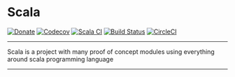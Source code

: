 # Scala

[![Donate](https://img.shields.io/badge/Donate-PayPal-green.svg)](https://www.paypal.com/cgi-bin/webscr?cmd=_donations&business=HE7K7HLJJBVWN&currency_code=EUR&source=url)
[![Codecov](https://codecov.io/gh/mvillafuertem/scala/branch/master/graph/badge.svg?style=svg)](https://codecov.io/gh/mvillafuertem/scala)
[![Scala CI](https://github.com/mvillafuertem/scala/workflows/Scala%20CI/badge.svg)](https://github.com/mvillafuertem/scala/actions?query=workflow%3A%22Scala+CI%22)
[![Build Status](https://travis-ci.com/mvillafuertem/scala.svg?branch=master)](https://travis-ci.com/mvillafuertem/scala)
[![CircleCI](https://circleci.com/gh/mvillafuertem/scala.svg?style=svg)](https://circleci.com/gh/mvillafuertem/scala)

****

Scala is a project with many proof of concept modules 
using everything around scala programming language

****

